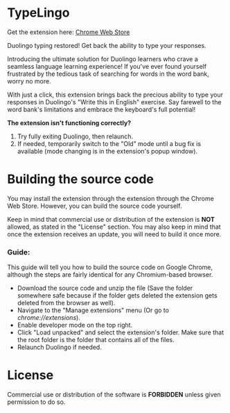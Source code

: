 # TypeLingo
Get the extension here: [Chrome Web Store](https://chrome.google.com/webstore/detail/typelingo/lkfdecookegdklhpafhikjebeflcgepc?snuoi)

Duolingo typing restored! Get back the ability to type your responses.

Introducing the ultimate solution for Duolingo learners who crave a seamless language learning experience! If you've ever found yourself frustrated by the tedious task of searching for words in the word bank, worry no more.

With just a click, this extension brings back the precious ability to type your responses in Duolingo's "Write this in English" exercise. Say farewell to the word bank's limitations and embrace the keyboard's full potential!

**The extension isn't functioning correctly?**
1. Try fully exiting Duolingo, then relaunch.
2. If needed, temporarily switch to the "Old" mode until a bug fix is available (mode changing is in the extension's popup window).

# Building the source code
You may install the extension through the extension through the Chrome Web Store. However, you can build the source code yourself.

Keep in mind that commercial use or distribution of the extension is **NOT** allowed, as stated in the "License" section. You may also keep in mind that once the extension receives an update, you will need to build it once more.

### Guide:

This guide will tell you how to build the source code on Google Chrome, although the steps are fairly identical for any Chromium-based browser.

* Download the source code and unzip the file (Save the folder somewhere safe because if the folder gets deleted the extension gets deleted from the browser as well).
* Navigate to the "Manage extensions" menu (Or go to _chrome://extensions_).
* Enable developer mode on the top right.
* Click "Load unpacked" and select the extension's folder. Make sure that the root folder is the folder that contains all of the files.
* Relaunch Duolingo if needed.

# License
Commercial use or distribution of the software is **FORBIDDEN** unless given permission to do so.
